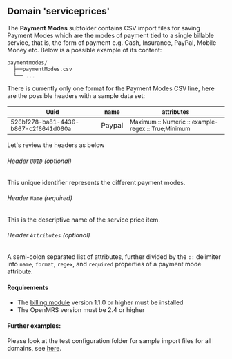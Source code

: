 ## Domain 'serviceprices'
The **Payment Modes** subfolder contains CSV import files for saving Payment Modes which are the modes of payment tied to a single billable service, that is, the form of payment e.g. Cash, Insurance, PayPal, Mobile Money etc. Below is a possible example of its content:

```bash
paymentmodes/
  ├──paymentModes.csv
  └── ...
```
There is currently only one format for the Payment Modes CSV line, here are the possible headers with a sample data set:

| <sub>Uuid</sub>                                 | <sub>name</sub> | <sub>attributes</sub>                        |
|--------------------------------------|-------------|-----------------------------|
| <sub>526bf278-ba81-4436-b867-c2f6641d060a</sub> |   </sub>Paypal</sub>         | <sub>Maximum :: Numeric :: example-regex :: True;Minimum</sub> |

Let's review the headers as below

###### Header `UUID` *(optional)*
This unique identifier represents the different payment modes.

###### Header `Name` *(required)*
This is the descriptive name of the service price item.

###### Header `Attributes` *(optional)*
A semi-colon separated list of attributes, further divided by the `::` delimiter into `name`, `format`, `regex`, and `required` properties of a payment mode attribute.


#### Requirements
* The [billing module](https://github.com/openmrs/openmrs-module-billing) version 1.1.0 or higher must be installed
* The OpenMRS version must be 2.4 or higher

#### Further examples:
Please look at the test configuration folder for sample import files for all domains, see [here](../api-2.4/src/test/resources/testAppDataDir/configuration).
